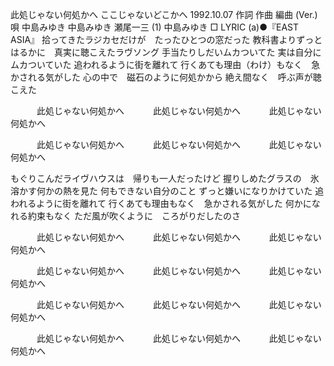 此処じゃない何処かへ
ここじゃないどこかへ
1992.10.07
作詞  作曲  編曲 (Ver.)   唄
中島みゆき   中島みゆき   瀬尾一三 (1)
中島みゆき
□ LYRIC (a)●『EAST ASIA』
拾ってきたラジカセだけが　たったひとつの窓だった
教科書よりずっとはるかに　真実に聴こえたラヴソング
手当たりしだいムカついてた
実は自分にムカついていた
追われるように街を離れて
行くあても理由（わけ）もなく　急かされる気がした
心の中で　磁石のように何処かから
絶え間なく　呼ぶ声が聴こえた

　　　此処じゃない何処かへ
　　　此処じゃない何処かへ
　　　此処じゃない何処かへ

　　　此処じゃない何処かへ
　　　此処じゃない何処かへ
　　　此処じゃない何処かへ

もぐりこんだライヴハウスは　帰りも一人だったけど
握りしめたグラスの　氷溶かす何かの熱を見た
何もできない自分のこと
ずっと嫌いになりかけていた
追われるように街を離れて
行くあても理由もなく　急かされる気がした
何かになれる約束もなく
ただ風が吹くように　ころがりだしたのさ

　　　此処じゃない何処かへ
　　　此処じゃない何処かへ
　　　此処じゃない何処かへ

　　　此処じゃない何処かへ
　　　此処じゃない何処かへ
　　　此処じゃない何処かへ

　　　此処じゃない何処かへ
　　　此処じゃない何処かへ
　　　此処じゃない何処かへ

　　　此処じゃない何処かへ
　　　此処じゃない何処かへ
　　　此処じゃない何処かへ